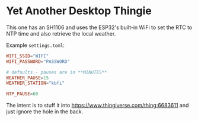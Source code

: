 # Yet Another Desktop Thingie

This one has an SH1106 and uses the ESP32's built-in WiFi to set the RTC to NTP time and also retrieve the local weather.

Example `settings.toml`:
```toml
WIFI_SSID="WIFI"
WIFI_PASSWORD="PASSWORD"

# defaults - pauses are in **MINUTES**
WEATHER_PAUSE=15
WEATHER_STATION="kbfi"

NTP_PAUSE=60

```

The intent is to stuff it into https://www.thingiverse.com/thing:6683611 and just ignore the hole in the back.
